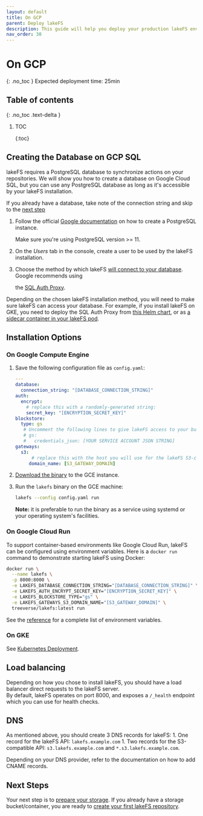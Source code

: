 ```yaml
---
layout: default
title: On GCP
parent: Deploy lakeFS
description: This guide will help you deploy your production lakeFS environment on GCP
nav_order: 30
---
```


# On GCP

{: .no\_toc } Expected deployment time: 25min

## Table of contents

{: .no\_toc .text-delta }

1. TOC 

   {:toc}

## Creating the Database on GCP SQL

lakeFS requires a PostgreSQL database to synchronize actions on your repositories. We will show you how to create a database on Google Cloud SQL, but you can use any PostgreSQL database as long as it's accessible by your lakeFS installation.

If you already have a database, take note of the connection string and skip to the [next step](gcp.md#install-lakefs-on-ec2)

1. Follow the official [Google documentation](https://cloud.google.com/sql/docs/postgres/quickstart#create-instance) on how to create a PostgreSQL instance.

   Make sure you're using PostgreSQL version &gt;= 11.

2. On the _Users_ tab in the console, create a user to be used by the lakeFS installation.
3. Choose the method by which lakeFS [will connect to your database](https://cloud.google.com/sql/docs/postgres/connect-overview). Google recommends using

   the [SQL Auth Proxy](https://cloud.google.com/sql/docs/postgres/sql-proxy).

Depending on the chosen lakeFS installation method, you will need to make sure lakeFS can access your database. For example, if you install lakeFS on GKE, you need to deploy the SQL Auth Proxy from [this Helm chart](https://github.com/rimusz/charts/blob/master/stable/gcloud-sqlproxy/README.md), or as [a sidecar container in your lakeFS pod](https://cloud.google.com/sql/docs/mysql/connect-kubernetes-engine).

## Installation Options

### On Google Compute Engine

1. Save the following configuration file as `config.yaml`:

   ```yaml
   ---
   database:
     connection_string: "[DATABASE_CONNECTION_STRING]"
   auth:
     encrypt:
       # replace this with a randomly-generated string:
       secret_key: "[ENCRYPTION_SECRET_KEY]"
   blockstore:
     type: gs
      # Uncomment the following lines to give lakeFS access to your buckets using a service account:
      # gs:
      #   credentials_json: [YOUR SERVICE ACCOUNT JSON STRING]
   gateways:
     s3:
         # replace this with the host you will use for the lakeFS S3-compatible endpoint:
        domain_name: [S3_GATEWAY_DOMAIN]
   ```

2. [Download the binary](../#downloads) to the GCE instance.
3. Run the `lakefs` binary on the GCE machine:

   ```bash
   lakefs --config config.yaml run
   ```

   **Note:** it is preferable to run the binary as a service using systemd or your operating system's facilities.

### On Google Cloud Run

To support container-based environments like Google Cloud Run, lakeFS can be configured using environment variables. Here is a `docker run` command to demonstrate starting lakeFS using Docker:

```bash
docker run \
  --name lakefs \
  -p 8000:8000 \
  -e LAKEFS_DATABASE_CONNECTION_STRING="[DATABASE_CONNECTION_STRING]" \
  -e LAKEFS_AUTH_ENCRYPT_SECRET_KEY="[ENCRYPTION_SECRET_KEY]" \
  -e LAKEFS_BLOCKSTORE_TYPE="gs" \
  -e LAKEFS_GATEWAYS_S3_DOMAIN_NAME="[S3_GATEWAY_DOMAIN]" \
  treeverse/lakefs:latest run
```

See the [reference](https://github.com/treeverse/lakeFS/tree/d89133907f36230c11fd8c1b40fb45cb3baa8f70/docs/reference/configuration.md#using-environment-variables) for a complete list of environment variables.

### On GKE

See [Kubernetes Deployment](k8s.md).

## Load balancing

Depending on how you chose to install lakeFS, you should have a load balancer direct requests to the lakeFS server.  
By default, lakeFS operates on port 8000, and exposes a `/_health` endpoint which you can use for health checks.

## DNS

As mentioned above, you should create 3 DNS records for lakeFS: 1. One record for the lakeFS API: `lakefs.example.com` 1. Two records for the S3-compatible API: `s3.lakefs.example.com` and `*.s3.lakefs.example.com`.

Depending on your DNS provider, refer to the documentation on how to add CNAME records.

## Next Steps

Your next step is to [prepare your storage](../index-3/index/). If you already have a storage bucket/container, you are ready to [create your first lakeFS repository](../index-3/create-repo.md).

